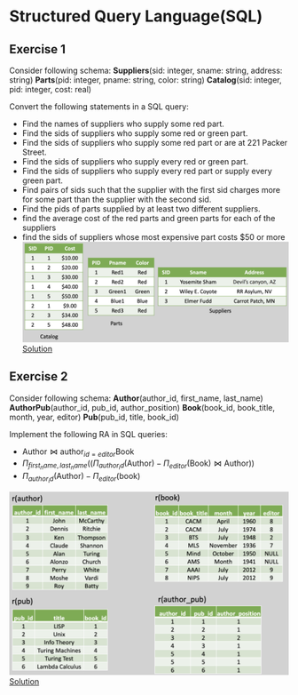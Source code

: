 # Structured Query Language(SQL)
## Exercise 1
Consider following schema:
**Suppliers**(sid: integer, sname: string, address: string)
**Parts**(pid: integer, pname: string, color: string)
**Catalog**(sid: integer, pid: integer, cost: real)

Convert the following statements in a SQL query:
- Find the names of suppliers who supply some red part.
- Find the sids of suppliers who supply some red or green part.
- Find the sids of suppliers who supply some red part or are at 221 Packer Street.
- Find the sids of suppliers who supply every red or green part.
- Find the sids of suppliers who supply every red part or supply every green part.
- Find pairs of sids such that the supplier with the first sid charges more for some part than the supplier with the second sid.
- Find the pids of parts supplied by at least two different suppliers.
- find the average cost of the red parts and green parts for each of the suppliers
- find the sids of suppliers whose most expensive part costs $50 or more
![db](./db1.png)
[Solution](./ex1.sql)

## Exercise 2
Consider following schema:
**Author**(author_id, first_name, last_name)
**AuthorPub**(author_id, pub_id, author_position)
**Book**(book_id, book_title, month, year, editor)
**Pub**(pub_id, title, book_id)

Implement the following RA in SQL queries:
- $\text{Author} \Join \text{author}_{id=editor} \text{Book}$
- $\Pi_{first_name, last_name}((\Pi_{author_id} (\text{Author}) - \Pi_{editor}(\text{Book}) \Join \text{Author}))$
- $\Pi_{author_id}(\text{Author}) - \Pi_{editor}(\text{book})$

![db](./db2.png)
[Solution](./ex2.sql)

